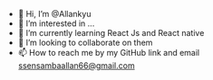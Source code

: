 - 👋 Hi, I’m @Allankyu
- 👀 I’m interested in ...
- 🌱 I’m currently learning React Js and React native
- 💞️ I’m looking to collaborate on them
- 📫 How to reach me by my GitHub link and email ssensambaallan66@gmail.com

<!---
Allankyu/Allankyu is a ✨ special ✨ repository because its `README.md` (this file) appears on your GitHub profile.
You can click the Preview link to take a look at your changes.
--->
